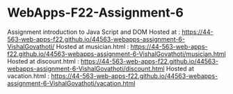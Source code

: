# WebApps-F22-Assignment-6
Assignment introduction to Java Script and DOM
Hosted at : https://44-563-web-apps-f22.github.io/44563-webapps-assignment-6-VishalGovathoti/
Hosted at musician.html : https://44-563-web-apps-f22.github.io/44563-webapps-assignment-6-VishalGovathoti/musician.html
Hosted at discount.html : https://44-563-web-apps-f22.github.io/44563-webapps-assignment-6-VishalGovathoti/discount.html
Hosted at vacation.html : https://44-563-web-apps-f22.github.io/44563-webapps-assignment-6-VishalGovathoti/vacation.html
